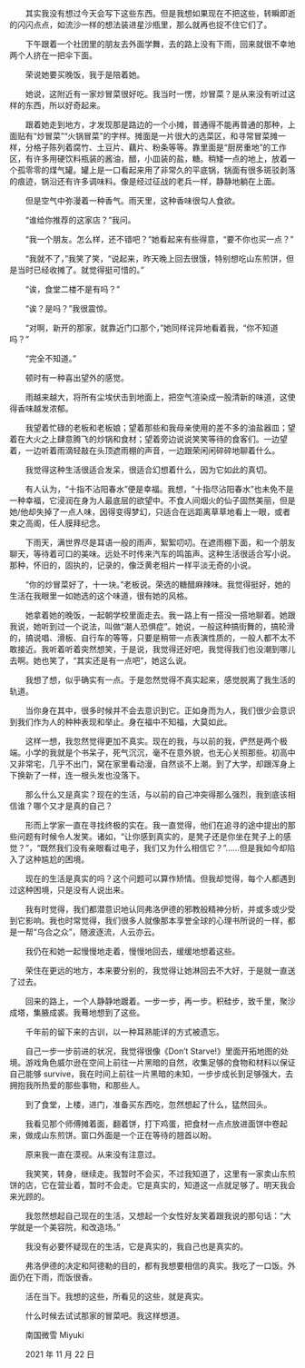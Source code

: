 　　其实我没有想过今天会写下这些东西。但是我想如果现在不把这些，转瞬即逝的闪闪点点，如流沙一样的想法装进星沙瓶里，那么就再也捉不住它们了。

　　下午跟着一个社团里的朋友去外面学舞，去的路上没有下雨，回来就很不幸地两个人挤在一把伞下面。

　　荣说她要买晚饭，我于是陪着她。

　　她说，这附近有一家炒冒菜很好吃。我当时一愣，炒冒菜？是从来没有听过这样的东西，所以好奇起来。

　　跟着她走到地方，才发现那是路边的一个小摊，普通得不能再普通的那种，上面贴有“炒冒菜”“火锅冒菜”的字样。摊面是一片很大的选菜区，和寻常冒菜摊一样，分格子陈列着腐竹、土豆片、藕片、粉条等等。靠里面是“厨房重地”的工作区，有许多用硬饮料瓶装的酱油，醋，小皿装的盐，糖。稍矮一点的地上，放着一个孤零零的煤气罐。罐上是一口看起来用了非常久的平底锅，锅面有很多斑驳剥落的痕迹，锅沿还有许多调味料。像是经过征战的老兵一样，静静地躺在上面。

　　但是空气中弥漫着一种香气。雨天里，这种香味很勾人食欲。

　　“谁给你推荐的这家店？”我问。

　　“我一个朋友。怎么样，还不错吧？”她看起来有些得意，“要不你也买一点？”

　　“我就不了，”我笑了笑，“说起来，昨天晚上回去很饿，特别想吃山东煎饼，但是当时已经收摊了。就觉得挺可惜的。”

　　“诶，食堂二楼不是有吗？”

　　“诶？是吗？”我很震惊。

　　“对啊，新开的那家，就靠近门口那个，”她同样诧异地看着我，“你不知道吗？”

　　“完全不知道。”

　　顿时有一种喜出望外的感觉。

　　雨越来越大，将所有尘埃伏击到地面上，把空气渲染成一股清新的味道，这使得香味越发浓郁。

　　我望着忙碌的老板和老板娘；望着那些和我母亲使用的差不多的油盐器皿；望着在大火之上肆意腾飞的炒锅和食材；望着旁边说说笑笑等待的食客们。一边望着，一边听着雨滴轻敲在头顶遮雨棚的声音，一边跟荣闲闲碎碎地聊着什么。

　　我觉得这种生活很适合发呆，很适合幻想着什么，因为它如此的真切。

　　有人认为，“十指不沾阳春水”便是幸福。我想，“十指尽沾阳春水”也未免不是一种幸福，它浸润在身为人最底层的欲望中。不食人间烟火的仙子固然美丽，但是她/他却失掉了一点人味，因得变得梦幻，只适合在远距离草草地看上一眼，或者束之高阁，任人膜拜纪念。

　　下雨天，满世界尽是耳语一般的雨声，絮絮叨叨。在遮雨棚下面，和一个朋友聊天，等待着可口的美味。远处不时传来汽车的鸣笛声。这种生活很适合写小说。那种，怀旧的，固执的，记录的，像泛黄老相片一样平淡无奇的小说。

　　“你的炒冒菜好了，十一块。”老板说。荣选的糖醋麻辣味。我觉得挺好，她的生活在我眼里一如她选的这个味道，很有她的风格。

　　她拿着她的晚饭，一起朝学校里面走去。我一路上有一搭没一搭地聊着。她跟我说，她听到过一个说法，叫做“潮人恐惧症”。她说，一般这种搞街舞的，搞轮滑的，搞说唱、滑板、自行车的等等，只要是稍带一点表演性质的，一般人都不太不敢接近。我听着听着突然想笑，于是说，我觉得还好吧，我觉得我们也没潮到哪儿去啊。她也笑了，“其实还是有一点吧”，她这么说。

　　我想了想，似乎确实有一点。于是忽然觉得不真实起来，感觉脱离了我生活的轨道。

　　当你身在其中，很多时候并不会去意识到它。正如身而为人，我们很少会意识到我们作为人的种种表现和举止。身在福中不知福，大莫如此。

　　这样一想，我忽然觉得更加不真实。现在的我，与以前的我，俨然是两个极端。小学的我就是个书呆子，死气沉沉，毫不在意外貌，也无心关照那些。初高中又非常宅，几乎不出门，窝在家里看动漫，自然谈不上潮。到了大学，却跟浑身上下换新了一样，连一根头发也没落下。

　　那么什么又是真实？现在的生活，与以前的自己冲突得那么强烈，我到底该相信谁？哪个又才是真的自己？

　　形而上学家一直在寻找终极的实在。我一直觉得，他们在追寻的途中提出的那些问题有时候令人发笑。诸如，“让你感到真实的，是凳子还是你坐在凳子上的感觉？”，“既然我们没有亲眼看过电子，我们又为什么相信它？”……但是我如今却陷入了这种尴尬的困境。

　　现在的生活是真实的吗？这个问题可以算作矫情。但我却觉得，每个人都遇到过这种困境，只是没有人说出来。

　　我有时觉得，我们都潜意识地认同弗洛伊德的邪教般精神分析，并或多或少受到它影响。我也时常觉得，我们很多人就像那本享誉全球的心理书所说的一样，都是一帮“乌合之众”，随波逐流，人云亦云。

　　我仍在和她一起慢慢地走着，慢慢地回去，缓缓地想着这些。

　　荣住在更远的地方，本来要分别的，我觉得让她淋回去不大好，于是就一直送了过去。

　　回来的路上，一个人静静地踱着。一步一步，再一步。积硅步，致千里，聚沙成塔，集腋成裘。我蓦地想到了这些。

　　千年前的留下来的古训，以一种耳熟能详的方式被遗忘。

　　自己一步一步前进的状况，我觉得很像《Don’t Starve!》里面开拓地图的处境。游戏角色威尔逊在空间上前往一片黑暗的自然，收集足够的食物和材料以保证自己能够 survive，我在时间上前往一片黑暗的未知，一步步成长到足够强大，去拥抱我所热爱的那些事物，和那些人。

　　到了食堂，上楼，进门，准备买东西吃，忽然想起了什么，猛然回头。

　　我看见那个师傅摊着面，翻着饼，打下鸡蛋，把食材一点点放进面饼中卷起来，做成山东煎饼。窗口外面是一个正在等待的翘首以盼。

　　原来我一直在漠视。从来没有注意过。

　　我笑笑，转身，继续走。我暂时不会买，不过我知道了，这里有一家卖山东煎饼的店，它在营业着，暂时不会走。它是真实的，知道这一点就足够了。明天我会来光顾的。

　　我忽然想起自己现在的生活，又想起一个女性好友笑着跟我说的那句话：“大学就是一个美容院，和改造场。”

　　我没有必要怀疑现在的生活，它是真实的，我自己也是真实的。

　　弗洛伊德的决定和阿德勒的目的，都有我想要相信的真实。我吃了一口饭。外面仍在下雨，而饭很香。

　　活在当下。我想的这些，所看见的这些，就是真实。

　　什么时候去试试那家的冒菜吧。我这样想道。



　　南国微雪 Miyuki

　　2021 年 11 月 22 日

